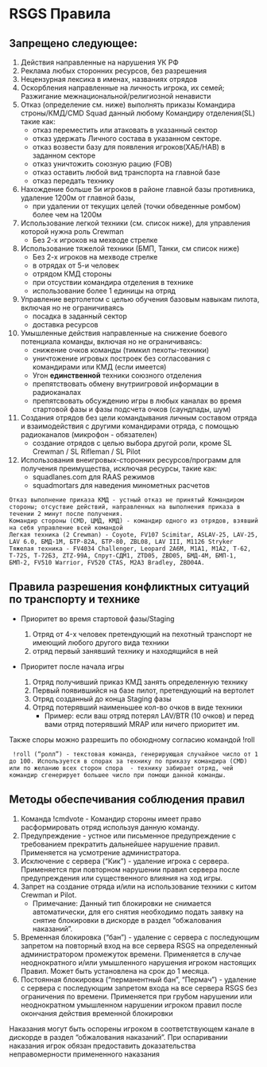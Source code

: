 # RSGS Правила

## Запрещено следующeе:
1. Действия направленные на нарушения УК РФ
2. Реклама любых сторонних ресурсов, без разрешения
3. Нецензурная лексика в именах, названиях отрядов
4. Оскорбления направленные на личность игрока, их семей; Разжигание межнациональной/религиозной ненависти
5. Отказ (определение см. ниже) выполнять приказы Командира строны/КМД/CMD Squad данный любому Командиру отделения(SL) такиe как:
    - отказ переместить или атаковать в указанный сектор 
    - отказ удержать Личного состава в указанном секторе.
    - отказ возвести базу для появления игроков(ХАБ/HAB) в заданном секторе
    - отказ уничтожить союзную рацию (FOB)
    - отказ оставить любой вид транспорта на главной базе
    - отказ передать технику
6. Нахождение больше 5и игроков в районе главной базы противника, удаление 1200м от главной базы,
    - при удалении от текущих целей (точки обведенные ромбом) более чем на 1200м
7. Использование легкой техники (см. список ниже), для управления которой нужна роль Crewman
    - Без 2-х игроков на мехводе стрелке
8. Использование тяжелой техники (БМП, Танки, см список ниже)
    - Без 2-х игроков на мехводе стрелке
    - в отрядах от 5-и человек
    - отрядом КМД стороны
    - при отсуствии командира отделения в технике
    - использование более 1 единицы на отряд
9. Управление вертолетом с целью обучения базовым навыкам пилота, включая но не ограничиваясь
    - посадка в заданный сектор
    - доставка ресурсов
10. Умышленные действия направленные на снижение боевого потенциала команды, включая но не ограничиваясь: 
    - снижение очков команды (тимкил пехоты-техники)
    - уничтожение игровых построек без согласования с командирами или КМД (если имеется)
    - Угон **единственной** техники союзного отделения
    - препятствовать обмену внутриигровой информации в радиоканалах 
    - препятсвовать обсуждению игры в любых каналах во время стартовой фазы и фазы подсчета очков (саундпады, шум)
11. Создания отрядов без цели командывания личным составом отряда и взаимодействия с другими командирами отряда, с помощью радиоканалов (микрофон - обязателен)
    - создание отрядов с целью выбора другой роли, кроме SL Crewman / SL Rifleman / SL Pilot
12. Использования внеигровых-сторонних ресурсов/программ для получения преимущества, исключая ресурсы, такие как:
    - squadlanes.com для RAAS режимов
    - squadmortars для наведения минометных расчетов

```
Oтказ выполнение приказа КМД - устный отказ не принятый Командиром стороны; отсуствие действий, направленных на выполнения приказа в течении 2 минут после получения.
Командир стороны (CMD, ЦМД, КМД) - командир одного из отрядов, взявший на себя управление всей командой
Легкая техника (2 Crewman) - Coyote, FV107 Scimitar, ASLAV-25, LAV-25, LAV 6.0, БМД-1M, БТР-82А, БТР-80, ZBL08, LAV III, M1126 Stryker
Тяжелая техника - FV4034 Challenger, Leopard 2A6M, M1A1, M1A2, Т-62, Т-72S, Т-72Б3, ZTZ-99A, Спрут-СДМ1, ZTD05, ZBD05, БМД-4М, БМП-1, БМП-2, FV510 Warrior, FV520 CTAS, M2A3 Bradley, ZBD04A.
```

## Правила разрешения конфликтных ситуаций по транспорту и технике
- Приоритет во время стартовой фазы/Staging
    1. Отряд от 4-x человек претендующий на пехотный транспорт не имеющий любого другого вида техники 
    2. отряд первый занявший технику и находящийся в ней

- Приоритет после начала игры
    1. Отряд получивший приказ КМД занять определенную технику
    2. Первый появившийся на базе пилот, претендующий на вертолет
    3. Отряд созданный до конца Staging фазы
    4. Отряд потерявший наименьшее кол-во очков в виде техники
        - Пример: если ваш отряд потерял LAV/BTR (10 очков) и перед вами отряд потерявший MRAP или ничего приоритет им.

Также споры можно разрешить по обоюдному согласию командой !roll

```
 !roll (“ролл”) - текстовая команда, генерирующая случайное число от 1 до 100. Используется в спорах за технику по приказу командира (CMD) или по желанию всех сторон спора  - технику забирает отряд, чей командир сгенерирует большее число при помощи данной команды.
```

## Методы обеспечивания соблюдения правил
1. Командa !cmdvote - Командир стороны имеет право расформировать отряд используя данную команду.
2. Предупреждение - устное или письменное предупреждение с требованием прекратить дальнейшее нарушение правил. Применяется на усмотрение администратора.
3. Исключение с сервера (“Кик”) - удаление игрока с сервера. Применяется при повторном нарушении правил сервера после предупреждения или существенного влияния на ход игры.
4. Запрет на создание отряда и/или на использование техники с китом Crewman и Pilot.
    - Примечание: Данный тип блокировки не снимается автоматически, для его снятия необходимо подать заявку на снятие блокировки в дискорде в раздел “обжалования наказаний”.
5. Временная блокировка (“бан”) - удаление с сервера с последующим запретом на повторный вход на все сервера RSGS на определенный администратором промежуток времени. Применяется в случае неоднократного и/или умышленного нарушения игроком настоящих Правил. Может быть установлена на срок до 1 месяца.
6. Постоянная блокировка (“перманентный бан”, “Пермач”) - удаление с сервера с последующим запретом входа на все сервера RSGS без ограничения по времени. Применяется при грубом нарушении или неоднократном умышленном нарушении игроком правил после окончания действия временной блокировки

Наказания могут быть оспорены игроком в соответствующем канале в дискорде в раздел “обжалования наказаний”. При оспаривании наказания игрок обязан предоставить доказательства неправомерности примененного наказания

